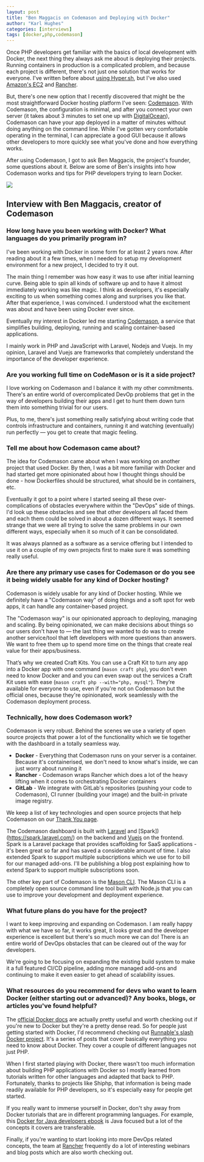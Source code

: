 ```yaml
---
layout: post
title: "Ben Maggacis on Codemason and Deploying with Docker"
author: "Karl Hughes"
categories: [interviews]
tags: [docker,php,codemason]
---
```


Once PHP developers get familiar with the basics of local development with Docker, the next thing they always ask me about is deploying their projects. Running containers in production is a complicated problem, and because each project is different, there's not just one solution that works for everyone. I've written before about [using Hyper.sh](https://www.shiphp.com/blog/2017/deploying-php-hyper-sh), but I've also used [Amazon's EC2](https://aws.amazon.com/ecs/) and [Rancher](http://rancher.com/).

But, there's one new option that I recently discovered that might be the most straightforward Docker hosting platform I've seen: [Codemason](https://codemason.io/). With Codemason, the configuration is minimal, and after you connect your own server (it takes about 3 minutes to set one up with [DigitalOcean](https://m.do.co/c/888fefc32a01)), Codemason can have your app deployed in a matter of minutes without doing anything on the command line. While I've gotten very comfortable operating in the terminal, I can appreciate a good GUI because it allows other developers to more quickly see what you've done and how everything works.

After using Codemason, I got to ask Ben Maggacis, the project's founder, some questions about it. Below are some of Ben's insights into how Codemason works and tips for PHP developers trying to learn Docker.

![](https://i.imgur.com/IEAbbFm.png)

## Interview with Ben Maggacis, creator of Codemason

### How long have you been working with Docker? What languages do you primarily program in?

I've been working with Docker in some form for at least 2 years now. After reading about it a few times, when I needed to setup my development environment for a new project, I decided to try it out.

The main thing I remember was how easy it was to use after initial learning curve. Being able to spin all kinds of software up and to have it almost immediately working was like magic. I think as developers, it's especially exciting to us when something comes along and surprises you like that. After that experience, I was convinced. I understood what the excitement was about and have been using Docker ever since. 

Eventually my interest in Docker led me starting [Codemason](https://codemason.io/), a service that simplifies building, deploying, running and scaling container-based applications. 

I mainly work in PHP and JavaScript with Laravel, Nodejs and Vuejs. In my opinion, Laravel and Vuejs are frameworks that completely understand the importance of the developer experience.

### Are you working full time on CodeMason or is it a side project?

I love working on Codemason and I balance it with my other commitments. There's an entire world of overcomplicated DevOp problems that get in the way of developers building their apps and I get to hunt them down turn them into something trivial for our users.

Plus, to me, there's just something really satisfying about writing code that controls infrastructure and containers, running it and watching (eventually) run perfectly — you get to create that magic feeling.

### Tell me about how Codemason came about?

The idea for Codemason came about when I was working on another project that used Docker. By then, I was a bit more familiar with Docker and had started get more opinionated about how I thought things should be done - how Dockerfiles should be structured, what should be in containers, etc.

Eventually it got to a point where I started seeing all these over-complications of obstacles everywhere within the  "DevOps" side of things. I'd look up these obstacles and see that other developers all faced them and each them could be solved in about a dozen different ways. It seemed strange that we were all trying to solve the same problems in our own different ways, especially when it so much of it can be consolidated.

It was always planned as a software as a service offering but I intended to use it on a couple of my own projects first to make sure it was something really useful.

### Are there any primary use cases for Codemason or do you see it being widely usable for any kind of Docker hosting?

Codemason is widely usable for any kind of Docker hosting. While we definitely have a "Codemason way" of doing things and a soft spot for web apps, it can handle any container-based project.

The "Codemason way" is our opinionated approach to deploying, managing and scaling. By being opinionated, we can make decisions about things so our users don't have to — the last thing we wanted to do was to create another service/tool that left developers with more questions than answers. We want to free them up to spend more time on the things that create real value for their apps/business. 

That’s why we created Craft Kits. You can use a Craft Kit to turn any app into a Docker app with one command (`mason craft php`), you don't even need to know Docker and and you can even swap out the services a Craft Kit uses with ease (`mason craft php --with="php, mysql"`). They’re available for everyone to use, even if you're not on Codemason but the official ones, because they're opinionated, work seamlessly with the Codemason deployment process.

### Technically, how does Codemason work?

Codemason is very robust. Behind the scenes we use a variety of open source projects that power a lot of the functionality which we tie together with the dashboard in a totally seamless way.

- **Docker** - Everything that Codemason runs on your server is a container. Because it's containerised, we don't need to know what's inside, we can just worry about running it
- **Rancher** - Codemason wraps Rancher which does a lot of the heavy lifting when it comes to orchestrating Docker containers 
- **GitLab** - We integrate with GitLab's repositories (pushing your code to Codemason), CI runner (building your image) and the built-in private image registry.

We keep a list of key technologies and open source projects that help Codemason on our [Thank You page](https://codemason.io/thanks).

The Codemason dashboard is built with [Laravel](https://laravel.com/) and [Spark])(https://spark.laravel.com/) on the backend and [Vuejs](https://vuejs.org/) on the frontend. Spark is a Laravel package that provides scaffolding for SaaS applications - it's been great so far and has saved a considerable amount of time. I also extended Spark to support multiple subscriptions which we use for to bill for our managed add-ons. I'll be publishing a blog post explaining how to extend Spark to support multiple subscriptions soon.

The other key part of Codemason is the [Mason CLI](https://codemason.io/docs/master/creating-apps). The Mason CLI is a completely open source command line tool built with Node.js that you can use to improve your development and deployment experience.

### What future plans do you have for the project?

I want to keep improving and expanding on Codemason. I am really happy with what we have so far, it works great, it looks great and the developer experience is excellent but there's so much more we can do! There is an entire world of DevOps obstacles that can be cleared out of the way for developers.

We're going to be focusing on expanding the existing build system to make it a full featured CI/CD pipeline, adding more managed add-ons and continuing to make it even easier to get ahead of scalability issues.

### What resources do you recommend for devs who want to learn Docker (either starting out or advanced)? Any books, blogs, or articles you've found helpful?

The [official Docker docs](https://docs.docker.com/get-started/) are actually pretty useful and worth checking out if you're new to Docker but they're a pretty dense read. So for people just getting started with Docker, I'd recommend checking out [Runnable's slash Docker project](https://runnable.com/docker/). It's a series of posts that cover basically everything you need to know about Docker. They cover a couple of different languages not just PHP. 

When I first started playing with Docker, there wasn't too much information about building PHP applications with Docker so I mostly learned from tutorials written for other languages and adapted that back to PHP. Fortunately, thanks to projects like Shiphp, that information is being made readily available for PHP developers, so it's especially easy for people get started.

If you really want to immerse yourself in Docker, don't shy away from Docker tutorials that are in different programming languages. For example, this [Docker for Java developers ebook](http://www.oreilly.com/programming/free/files/docker-for-java-developers.pdf) is Java focused but a lot of the concepts it covers are transferable.

Finally, if you're wanting to start looking into more DevOps related concepts, the team at [Rancher](https://rancher.com/) frequently do a lot of interesting webinars and blog posts which are also worth checking out.

